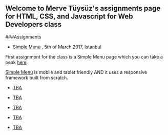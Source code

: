 ## Welcome to Merve Tüysüz's assignments page for HTML, CSS, and Javascript for Web Developers class

###Assignments

- [Simple Menu](https://uckuruslukopera.github.io/fend/mod2/) , 5th of March 2017, Istanbul

First assignment for the class is a Simple Menu page which you can take a peak [here](https://uckuruslukopera.github.io/fend/mod2/).

[Simple Menu](https://uckuruslukopera.github.io/fend/mod2/) is mobile and tablet friendly AND it uses a responsive framework built from scratch. 

- [TBA](#)

- [TBA](#)

- [TBA](#)

- [TBA](#)

- [TBA](#)





